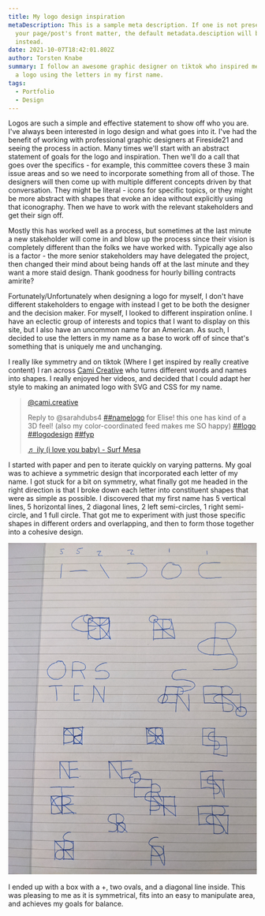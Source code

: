 ```yaml
---
title: My logo design inspiration
metaDescription: This is a sample meta description. If one is not present in
  your page/post's front matter, the default metadata.desciption will be used
  instead.
date: 2021-10-07T18:42:01.802Z
author: Torsten Knabe
summary: I follow an awesome graphic designer on tiktok who inspired me to make
  a logo using the letters in my first name.
tags:
  - Portfolio
  - Design
---
```

Logos are such a simple and effective statement to show off who you are. I've always been interested in logo design and what goes into it. I've had the benefit of working with professional graphic designers at Fireside21 and seeing the process in action. Many times we'll start with an abstract statement of goals for the logo and inspiration. Then we'll do a call that goes over the specifics - for example, this committee covers these 3 main issue areas and so we need to incorporate something from all of those. The designers will then come up with multiple different concepts driven by that conversation. They might be literal - icons for specific topics, or they might be more abstract with shapes that evoke an idea without explicitly using that iconography. Then we have to work with the relevant stakeholders and get their sign off.

Mostly this has worked well as a process, but sometimes at the last minute a new stakeholder will come in and blow up the process since their vision is completely different than the folks we have worked with. Typically age also is a factor - the more senior stakeholders may have delegated the project, then changed their mind about being hands off at the last minute and they want a more staid design. Thank goodness for hourly billing contracts amirite?

Fortunately/Unfortunately when designing a logo for myself, I don't have different stakeholders to engage with instead I get to be both the designer and the decision maker. For myself, I looked to different inspiration online. I have an eclectic group of interests and topics that I want to display on this site, but I also have an uncommon name for an American. As such, I decided to use the letters in my name as a base to work off of since that's something that is uniquely me and unchanging.

I really like symmetry and on tiktok (Where I get inspired by really creative content) I ran across [Cami Creative](https://www.tiktok.com/@cami.creative) who turns different words and names into shapes. I really enjoyed her videos, and decided that I could adapt her style to making an animated logo with SVG and CSS for my name.

<blockquote class="tiktok-embed" cite="https://www.tiktok.com/@cami.creative/video/6855427385844600070" data-video-id="6855427385844600070" style="max-width: 605px;min-width: 325px;" > <section> <a target="_blank" title="@cami.creative" href="https://www.tiktok.com/@cami.creative">@cami.creative</a> <p>Reply to @sarahdubs4 <a title="namelogo" target="_blank" href="https://www.tiktok.com/tag/namelogo">##namelogo</a> for Elise! this one has kind of a 3D feel! (also my color-coordinated feed makes me SO happy) <a title="logo" target="_blank" href="https://www.tiktok.com/tag/logo">##logo</a> <a title="logodesign" target="_blank" href="https://www.tiktok.com/tag/logodesign">##logodesign</a> <a title="fyp" target="_blank" href="https://www.tiktok.com/tag/fyp">##fyp</a></p> <a target="_blank" title="♬ ily (i love you baby) - Surf Mesa" href="https://www.tiktok.com/music/ily-i-love-you-baby-6798329661525854210">♬ ily (i love you baby) - Surf Mesa</a> </section> </blockquote> <script async src="https://www.tiktok.com/embed.js"></script>

I started with paper and pen to iterate quickly on varying patterns. My goal was to achieve a symmetric design that incorporated each letter of my name. I got stuck for a bit on symmetry, what finally got me headed in the right direction is that I broke down each letter into constituent shapes that were as simple as possible. I discovered that my first name has 5 vertical lines, 5 horizontal lines, 2 diagonal lines, 2 left semi-circles, 1 right semi-circle, and 1 full circle. That got me to experiment with just those specific shapes in different orders and overlapping, and then to form those together into a cohesive design.

![Drawings with the letters T.O.R.S.T.E.N.](/static/img/pxl_20211023_230720469.jpg)

I ended up with a box with a +, two ovals, and a diagonal line inside. This was pleasing to me as it is symmetrical, fits into an easy to manipulate area, and achieves my goals for balance.